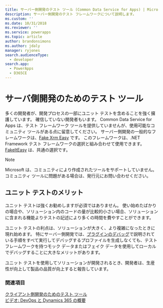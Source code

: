 ```yaml
---
title: サーバー側開発のテスト ツール (Common Data Service for Apps) | Microsoft Docs
description: サーバー側開発のテスト フレームワークについて説明します。
ms.custom: ''
ms.date: 10/31/2018
ms.reviewer: ''
ms.service: powerapps
ms.topic: article
author: brandonsimons
ms.author: jdaly
manager: ryjones
search.audienceType:
  - developer
search.app:
  - PowerApps
  - D365CE
---
```

# <a name="testing-tools-for-server-side-development"></a>サーバ側開発のためのテスト ツール

多くの開発者が、開発プロセスの一部にユニット テストを含めることを強く擁護しています。 確信していない開発者もいます。 Common Data Service for Apps は、テスト フレームワーク ツールを提供していませんが、使用可能なコミュニティ ツールがある点に留意してください。 サーバー側開発の一般的なフレームワークは、[Fake Xrm Easy](https://dynamicsvalue.com/home) です。 このフレームワークは、.NET Framework テスト フレームワークの選択と組み合わせて使用できます。 [FakeItEasy](https://fakeiteasy.github.io/) は、共通の選択です。

> [!NOTE]
> Microsoft は、コミュニティにより作成されたツールをサポートしていません。 コミュニティ ツールに問題がある場合は、発行元にお問い合わせください。

## <a name="benefits-of-unit-testing"></a>ユニット テストのメリット

ユニット テストは強くお勧めしますが必須ではありません。 使い始めたばかりの場合や、ソリューション内のコードの量が比較的小さい場合、ソリューションに含まれる機能よりテストの記述により多くの時間を費やすことができます。

ユニット テストの利点は、ソリューションが大きく、より複雑になったときに現れ始めます。 特にサーバー側開発では、[プラグインのデバッグ](debug-plug-in.md)で説明されている手順をすべて実行してデバッグするプロファイルを生成しなくても、テスト フレームワークを持つモック データまたはフェイク データを使用してローカルでデバッグすることに大きなメリットがあります。

ユニット テストを使用してソリューションが開発されるとき、開発者は、生産性が向上して製品の品質が向上すると報告しています。

### <a name="see-also"></a>関連項目

[クライアント側開発のためのテスト ツール](../model-driven-apps/testing-tools-client.md)<br />
[ビデオ: DevOps と Dynamics 365 の概要](https://youtu.be/AorM792M8nY)